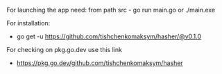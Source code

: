 For launching the app need:
from path src - go run main.go
or
./main.exe

For installation:
- go get -u https://github.com/tishchenkomaksym/hasher/@v0.1.0

For checking on pkg.go.dev use this link
- https://pkg.go.dev/github.com/tishchenkomaksym/hasher
